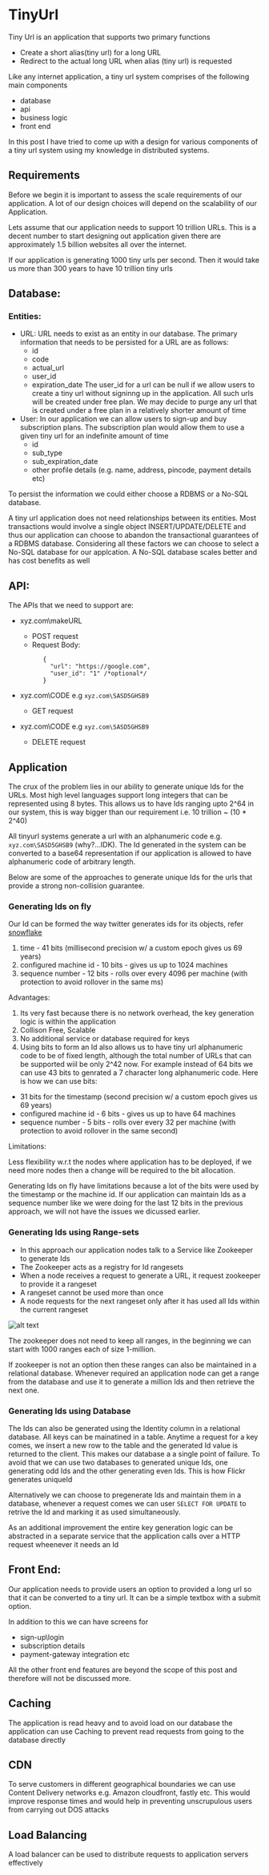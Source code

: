 # TinyUrl
Tiny Url is an application that supports two primary functions
  * Create a short alias(tiny url) for a long URL
  * Redirect to the actual long URL when alias (tiny url) is requested
   
Like any internet application, a tiny url system comprises of the following main components 
* database
* api
* business logic
* front end

In this post I have tried to come up with a design for various components of a tiny url system using my knowledge in distributed systems.

## Requirements
Before we begin it is important to assess the scale requirements of our application. A lot of our design choices will depend on the scalability of our Application.

Lets assume that our application needs to support 10 trillion URLs. This is a decent number to start designing out application given there are approximately 1.5 billion websites all over the internet.

If our application is generating 1000 tiny urls per second. Then it would take us more than 300 years to have 10 trillion tiny urls

## Database:

### Entities:

  * URL: URL needs to exist as an entity in our database. The primary information that needs to be persisted for a URL are as follows:
    - id
    - code
    - actual_url
    - user_id
    - expiration_date
    The user_id for a url can be null if we allow users to create a tiny url without signinng up in the application. All such urls will     be created under free plan. We may decide to purge any url that is created under a free plan in a relatively shorter amount of time
  * User: In our application we can allow users to sign-up and buy subscription plans. The subscription plan would allow them to use a       given tiny url for an indefinite amount of time
    - id
    - sub_type
    - sub_expiration_date
    - other profile details (e.g. name, address, pincode, payment details etc)
    
To persist the information we could either choose a RDBMS or a No-SQL database. 

A tiny url application does not need relationships between its entities. Most transactions would involve a single object INSERT/UPDATE/DELETE and thus our application can choose to abandon the transactional guarantees of a RDBMS database. Considering all these factors we can choose to select a No-SQL database for our applcation. A No-SQL database scales better and has cost benefits as well    

## API:

The APIs that we need to support are:
* xyz.com\makeURL
   - POST request
   - Request Body: 
     ```
        {
          "url": "https://google.com",
          "user_id": "1" /*optional*/
        }
     ```
   
 * xyz.com\CODE e.g  `xyz.com\SASD5GHSB9` 
   - GET request
   
 * xyz.com\CODE e.g  `xyz.com\SASD5GHSB9` 
   - DELETE request

## Application

The crux of the problem lies in our ability to generate unique Ids for the URLs. Most high level languages support long integers that can be represented using 8 bytes. This allows us to have Ids ranging upto 2^64 in our system, this is way bigger than our requirement i.e. 10 trillion ~ (10 * 2^40)

All tinyurl systems generate a url with an alphanumeric code e.g. `xyz.com\SASD5GHSB9` (why?...IDK). The Id generated in the system can be converted to a base64 representation if our application is allowed to have alphanumeric code of arbitrary length. 

Below are some of the approaches to generate unique Ids for the urls that provide a strong non-collision guarantee.

### Generating Ids on fly

Our Id can be formed the way twitter generates ids for its objects, refer [snowflake](https://github.com/twitter-archive/snowflake/tree/snowflake-2010)

1. time - 41 bits (millisecond precision w/ a custom epoch gives us 69 years)
2. configured machine id - 10 bits - gives us up to 1024 machines
3. sequence number - 12 bits - rolls over every 4096 per machine (with protection to avoid rollover in the same ms)

Advantages:

1. Its very fast because there is no network overhead, the key generation logic is within the application 
2. Collison Free, Scalable
3. No additional service or database required for keys
4. Using bits to form an Id also allows us to have tiny url alphanumeric code to be of fixed length, although the total number of URLs that can be supported wiil be only 2^42 now. For example instead of 64 bits we can use 43 bits to genrated a 7 character long alphanumeric code. Here is how we can use bits:

  * 31 bits for the timestamp (second precision w/ a custom epoch gives us 69 years)
  * configured machine id - 6 bits - gives us up to have 64 machines
  * sequence number - 5 bits - rolls over every 32 per machine (with protection to avoid rollover in the same second)

Limitations:

Less flexibility w.r.t the nodes where application has to be deployed, if we need more nodes then a change will be required to the bit allocation.

Generating Ids on fly have limitations because a lot of the bits were used by the timestamp or the machine id. If our application can maintain Ids as a sequence number like we were doing for the last 12 bits in the previous approach, we will not have the issues we dicussed earlier. 

### Generating Ids using Range-sets

* In this approach our application nodes talk to a Service like Zookeeper to generate Ids
* The Zookeeper acts as a registry for Id rangesets
* When a node receives a request to generate a URL, it request zookeeper to provide it a rangeset
* A rangeset cannot be used more than once
* A node requests for the next rangeset only after it has used all Ids within the current rangeset

![alt text](https://github.com/AashishUpadhyay/TinyUrl/blob/master/TinuUrl_KeyGeneration_Zookeeper.png)

The zookeeper does not need to keep all ranges, in the beginning we can start with 1000 ranges each of size 1-million.

If zookeeper is not an option then these ranges can also be maintained in a relational database. Whenever required an application node can get a range from the database and use it to generate a million Ids and then retrieve the next one.   

### Generating Ids using Database 

The Ids can also be generated using the Identity column in a relational database. All keys can be mainatined in a table. Anytime a request for a key comes, we insert a new row to the table and the generated Id value is returned to the client. This makes our database a a single point of failure. To avoid that we can use two databases to generated unique Ids, one generating odd Ids and the other generating even Ids. This is how Flickr generates uniqueId

Alternatively we can choose to pregenerate Ids and maintain them in a database, whenever a request comes we can user `SELECT FOR UPDATE` to retrive the Id and marking it as used simultaneously.

As an additional improvement the entire key generation logic can be abstracted in a separate service that the application calls over a HTTP request wheenever it needs an Id

## Front End:

Our application needs to provide users an option to provided a long url so that it can be converted to a tiny url. It can be a simple textbox with a submit option. 

In addition to this we can have screens for
  * sign-up\login
  * subscription details
  * payment-gateway integration etc

All the other front end features are beyond the scope of this post and therefore will not be discussed more.

## Caching

The application is read heavy and to avoid load on our database the application can use Caching to prevent read requests from going to the database directly

## CDN

To serve customers in different geographical boundaries we can use Content Delivery networks e.g. Amazon cloudfront, fastly etc. This would improve response times and would help in preventing unscrupulous users from carrying out DOS attacks

## Load Balancing

A load balancer can be used to distribute requests to application servers effectively



